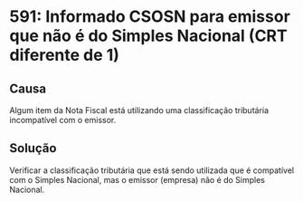 # 591: Informado CSOSN para emissor que não é do Simples Nacional (CRT diferente de 1)

## Causa
Algum item da Nota Fiscal está utilizando uma classificação tributária incompatível com o emissor.

## Solução
Verificar a classificação tributária que está sendo utilizada que é compatível com o Simples Nacional, mas o emissor (empresa) não é do Simples Nacional.
